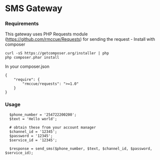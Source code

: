 SMS Gateway
===========

### Requirements

This gateway uses PHP Requests module (https://github.com/rmccue/Requests) for sending the request - Install with composer

```
curl -sS https://getcomposer.org/installer | php
php composer.phar install
```

In your composer.json
```
{
    "require": {
        "rmccue/requests": ">=1.0"
    }
}
```


### Usage

```
  $phone_number = '254722200200';
  $text = 'Hello world';  

  # obtain these from your account manager
  $channel_id = '12345';   
  $password = '12345';
  $service_id = '12345';

  $response = send_sms($phone_number, $text, $channel_id, $password, $service_id);
```